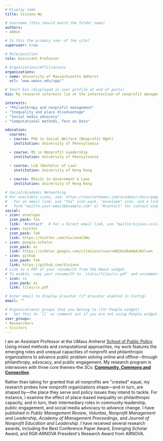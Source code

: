 ```yaml
---
# Display name
title: Viviana Wu

# Username (this should match the folder name)
authors:
- admin

# Is this the primary user of the site?
superuser: true

# Role/position
role: Assistant Professor

# Organizations/Affiliations
organizations:
- name: University of Massachusetts Amherst
  url: "www.umass.edu/spp/"

# Short bio (displayed in user profile at end of posts)
bio: My research interests lie at the intersection of nonprofit management, social policy, and democratic governance.

interests:
- "Philanthropy and nonprofit management"
- "Inequality and place disadvantage"
- "Social media advocacy"
- "Computational methods, Text as Data"

education:
  courses:
  - course: PhD in Social Welfare (Nonprofit Mgmt)
    institution: University of Pennsylvania

  - course: MS in Nonprofit Leadership
    institution: University of Pennsylvania

  - course: LLB (Bachelor of Law)
    institution: University of Hong Kong
    
  - course: BSocSc in Government & Laws
    institution: University of Hong Kong

# Social/Academic Networking
# For available icons, see: https://sourcethemes.com/academic/docs/page-builder/#icons
#   For an email link, use "fas" icon pack, "envelope" icon, and a link in the
#   form "mailto:your-email@example.com" or "#contact" for contact widget.
social:
- icon: envelope
  icon_pack: fas
  link: '#contact'  # For a direct email link, use "mailto:bijoux.viviana@gmail.com".
- icon: twitter
  icon_pack: fab
  link: https://twitter.com/VivianaCSWu
- icon: google-scholar
  icon_pack: ai
  link: https://scholar.google.com/citations?user=HR28zdkAAAAJ&hl=en
- icon: github
  icon_pack: fab
  link: https://github.com/Viviana
# Link to a PDF of your resume/CV from the About widget.
# To enable, copy your resume/CV to `static/files/cv.pdf` and uncomment the lines below.
- icon: cv
  icon_pack: ai
  link: files/cv.pdf

# Enter email to display Gravatar (if Gravatar enabled in Config)
email: ""

# Organizational groups that you belong to (for People widget)
#   Set this to `[]` or comment out if you are not using People widget.
user_groups:
- Researchers
- Visitors
---
```


I am an Assistant Professor at the UMass Amherst [School of Public Policy](https://www.umass.edu/spp/). Using mixed methods and computational approaches, my work features the emerging roles and unequal capacities of nonprofit and philanthropic organizations to advance public problem solving online and offline--through philanthropy, advocacy, and public engagement. My research program is interwoven with three core themes–the 3Cs: [**Community, Commons and Connective**](https://connectivecommons.cc/projects/). 

Rather than taking for granted that all nonprofits are "created" equal, my research probes how nonprofit organizations shape—and in turn, are shaped by—the place they serve and policy issues they intend to tackle. For instance, I examine the effect of place-based inequality on philanthropic capacity, and in turn, their intermediary roles in community leadership, public engagement, and social media advocacy to advance change. I have published in <i>Public Management Review</i>, <i>Voluntas</i>, <i>Nonprofit Management and Leadership</i>, <i>Academy of Management Proceedings</i>, and <i>Journal of Nonprofit Education and Leadership</i>. I have received several research awards, including the Best Conference Paper Award, Emerging Scholar Award, and RGK-ARNOVA President's Research Award from ARNOVA. 
